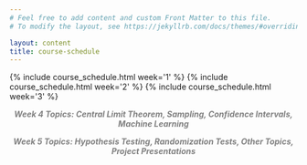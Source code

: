 ```yaml
---
# Feel free to add content and custom Front Matter to this file.
# To modify the layout, see https://jekyllrb.com/docs/themes/#overriding-theme-defaults

layout: content
title: course-schedule
---
```


{% include course_schedule.html week='1' %}
{% include course_schedule.html week='2' %}
{% include course_schedule.html week='3' %}
<!-- {% include course_schedule.html week='4' %}
{% include course_schedule.html week='5' %} -->

<style>.week-sub {text-align: center; font-style: italic; font-weight: bold; color: grey;}</style>

<!-- <p class="week-sub">Week 2 Topics: Exploratory Data Analysis, Algorithms, Probability</p>

<p class="week-sub">Week 3 Topics: Probability, Control Flow, Simulations, Ethics, Random Variables</p> -->

<p class="week-sub">Week 4 Topics: Central Limit Theorem, Sampling, Confidence Intervals, Machine Learning</p>

<p class="week-sub">Week 5 Topics: Hypothesis Testing, Randomization Tests, Other Topics, Project Presentations</p>